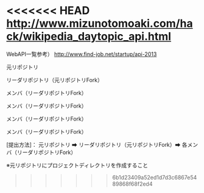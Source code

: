 <<<<<<< HEAD
http://www.mizunotomoaki.com/hack/wikipedia_daytopic_api.html
=======
 WebAPI一覧参考）
 http://www.find-job.net/startup/api-2013
 
元リポジトリ

リーダリポジトリ（元リポジトリFork）

メンバ（リーダリポジトリFork）  

メンバ（リーダリポジトリFork） 

メンバ（リーダリポジトリFork）

メンバ（リーダリポジトリFork）

[提出方法]：
元リポジトリ ➡ リーダリポジトリ（元リポジトリFork）➡ 各メンバ（リーダリポジトリFork）
 
 ※元リポジトリにプロジェクトディレクトリを作成すること
>>>>>>> 6b1d23409a52ed1d7d3c6867e5489868f68f2ed4

